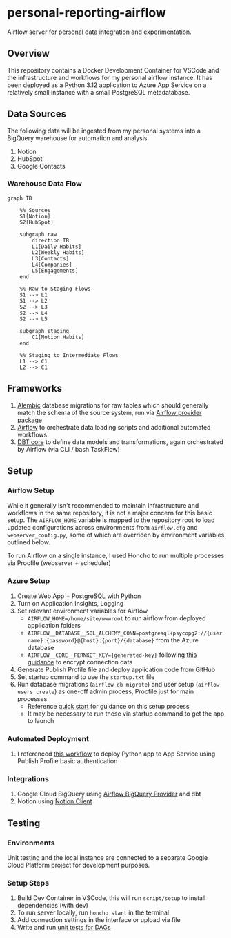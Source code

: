 # personal-reporting-airflow

Airflow server for personal data integration and experimentation.

## Overview

This repository contains a Docker Development Container for VSCode and the infrastructure and workflows for my personal airflow instance. It has been deployed as a Python 3.12 application to Azure App Service on a relatively small instance with a small PostgreSQL metadatabase.

## Data Sources

The following data will be ingested from my personal systems into a BigQuery warehouse for automation and analysis.

1. Notion
2. HubSpot
3. Google Contacts

### Warehouse Data Flow

```mermaid
graph TB

    %% Sources
    S1[Notion]
    S2[HubSpot]

    subgraph raw
        direction TB
        L1[Daily Habits]
        L2[Weekly Habits]
        L3[Contacts]
        L4[Companies]
        L5[Engagements]
    end

    %% Raw to Staging Flows
    S1 --> L1
    S1 --> L2
    S2 --> L3
    S2 --> L4
    S2 --> L5

    subgraph staging
        C1[Notion Habits]
    end

    %% Staging to Intermediate Flows
    L1 --> C1
    L2 --> C1
```

## Frameworks

1. [Alembic](https://alembic.sqlalchemy.org/en/latest/) database migrations for raw tables which should generally match the schema of the source system, run via [Airflow provider package](https://pypi.org/project/airflow-provider-alembic/)
2. [Airflow](https://airflow.apache.org/) to orchestrate data loading scripts and additional automated workflows
3. [DBT core](https://docs.getdbt.com/) to define data models and transformations, again orchestrated by Airflow (via CLI / bash TaskFlow)


## Setup

### Airflow Setup

While it generally isn't recommended to maintain infrastructure and workflows in the same repository, it is not a major concern for this basic setup. The `AIRFLOW_HOME` variable is mapped to the repository root to load updated configurations across environments from `airflow.cfg` and `webserver_config.py`, some of which are overriden by environment variables outlined below.

To run Airflow on a single instance, I used Honcho to run multiple processes via Procfile (webserver + scheduler)

### Azure Setup

1. Create Web App + PostgreSQL with Python
2. Turn on Application Insights, Logging
3. Set relevant environment variables for Airflow
    - `AIRFLOW_HOME=/home/site/wwwroot` to run airflow from deployed application folders
    - `AIRFLOW__DATABASE__SQL_ALCHEMY_CONN=postgresql+psycopg2://{username}:{password}@{host}:{port}/{database}` from the Azure database
    - `AIRFLOW__CORE__FERNKET_KEY={generated-key}` following [this guidance](https://airflow.apache.org/docs/apache-airflow/1.10.8/howto/secure-connections.html) to encrypt connection data
4. Generate Publish Profile file and deploy application code from GitHub
5. Set startup command to use the `startup.txt` file
6. Run database migrations (`airflow db migrate`) and user setup (`airflow users create`) as one-off admin process, Procfile just for main processes
    - Reference [quick start](https://airflow.apache.org/docs/apache-airflow/stable/start.html) for guidance on this setup process
    - It may be necessary to run these via startup command to get the app to launch

### Automated Deployment

1. I referenced [this workflow](https://learn.microsoft.com/en-us/azure/app-service/deploy-github-actions?tabs=applevel%2Cpython%2Cpythonn) to deploy Python app to App Service using Publish Profile basic authentication

### Integrations

1. Google Cloud BigQuery using [Airflow BigQuery Provider](https://airflow.apache.org/docs/apache-airflow-providers-google/stable/operators/cloud/bigquery.html#upsert-table) and dbt
2. Notion using [Notion Client](https://pypi.org/project/notion-client/)

## Testing

### Environments

Unit testing and the local instance are connected to a separate Google Cloud Platform project for development purposes.

### Setup Steps

1. Build Dev Container in VSCode, this will run `script/setup` to install dependencies (with dev)
2. To run server locally, run `honcho start` in the terminal
3. Add connection settings in the interface or upload via file
4. Write and run [unit tests for DAGs](https://airflow.apache.org/docs/apache-airflow/stable/best-practices.html#unit-tests)